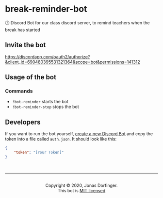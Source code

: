 # break-reminder-bot
🕓 Discord Bot for our class discord server, to remind teachers when the break has started

## Invite the bot

https://discordapp.com/oauth2/authorize?&client_id=690480395531321364&scope=bot&permissions=141312

## Usage of the bot

### Commands

- ``!bot-reminder`` starts the bot
- ``!bot-reminder-stop`` stops the bot

## Developers

If you want to run the bot yourself, [create a new Discord Bot](https://discordapp.com/developers/docs/intro#bots-and-apps) and copy the token into a file called `auth.json`. It should look like this:

```json
{
    "token": "[Your Token]"
}
```

<br>

<hr>
<br>
<center>Copyright © 2020, Jonas Dorfinger.</center>
<center>This bot is <a href="https://github.com/dorfingerjonas/break-reminder-bot/blob/master/LICENSE">MIT licensed</a>
